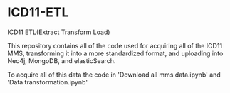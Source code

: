 # ICD11-ETL
ICD11 ETL(Extract Transform Load)

This repository contains all of the code used for acquiring all of the ICD11 MMS, transforming it into a more standardized format, 
and uploading into Neo4j, MongoDB, and elasticSearch.

To acquire all of this data the code in 'Download all mms data.ipynb' and 'Data transformation.ipynb'
